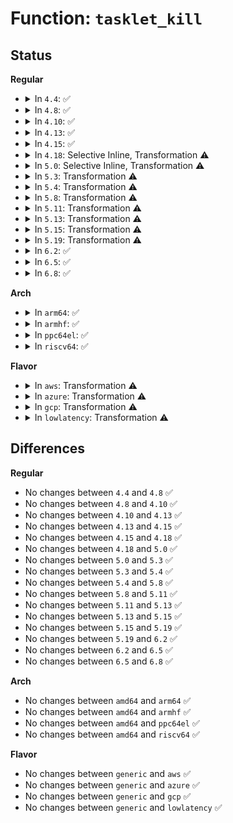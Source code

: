 # Function: <code>tasklet_kill</code>

## Status
<b>Regular</b>
<ul>
<li>
<details>
<summary>In <code>4.4</code>: ✅</summary>

```c
void tasklet_kill(struct tasklet_struct *t);
```

**Collision:** Unique Global

**Inline:** No

**Transformation:** False

**Instances:**

```
In kernel/softirq.c (ffffffff81084d20)
Location: kernel/softirq.c:568
Inline: False
Direct callers:
  - net/xfrm/xfrm_state.c:xfrm_state_gc_task
```
**Symbols:**

```
ffffffff81084d20-ffffffff81084d8e: tasklet_kill (STB_GLOBAL)
```
</details>
</li>
<li>
<details>
<summary>In <code>4.8</code>: ✅</summary>

```c
void tasklet_kill(struct tasklet_struct *t);
```

**Collision:** Unique Global

**Inline:** No

**Transformation:** False

**Instances:**

```
In kernel/softirq.c (ffffffff81088040)
Location: kernel/softirq.c:568
Inline: False
Direct callers:
  - net/xfrm/xfrm_state.c:xfrm_state_gc_task
```
**Symbols:**

```
ffffffff81088040-ffffffff81088099: tasklet_kill (STB_GLOBAL)
```
</details>
</li>
<li>
<details>
<summary>In <code>4.10</code>: ✅</summary>

```c
void tasklet_kill(struct tasklet_struct *t);
```

**Collision:** Unique Global

**Inline:** No

**Transformation:** False

**Instances:**

```
In kernel/softirq.c (ffffffff8108cfa0)
Location: kernel/softirq.c:582
Inline: False
Direct callers:
  - net/xfrm/xfrm_state.c:xfrm_state_gc_task
```
**Symbols:**

```
ffffffff8108cfa0-ffffffff8108cff9: tasklet_kill (STB_GLOBAL)
```
</details>
</li>
<li>
<details>
<summary>In <code>4.13</code>: ✅</summary>

```c
void tasklet_kill(struct tasklet_struct *t);
```

**Collision:** Unique Global

**Inline:** No

**Transformation:** False

**Instances:**

```
In kernel/softirq.c (ffffffff81089da0)
Location: kernel/softirq.c:582
Inline: False
Direct callers:
  - net/xfrm/xfrm_state.c:xfrm_state_gc_task
```
**Symbols:**

```
ffffffff81089da0-ffffffff81089df9: tasklet_kill (STB_GLOBAL)
```
</details>
</li>
<li>
<details>
<summary>In <code>4.15</code>: ✅</summary>

```c
void tasklet_kill(struct tasklet_struct *t);
```

**Collision:** Unique Global

**Inline:** No

**Transformation:** False

**Instances:**

```
In kernel/softirq.c (ffffffff81090ae0)
Location: kernel/softirq.c:572
Inline: False
Direct callers:
  - drivers/usb/host/xhci-dbgtty.c:xhci_dbc_tty_unregister_device
  - drivers/usb/host/xhci-dbgtty.c:xhci_dbc_tty_register_device
  - net/xfrm/xfrm_state.c:xfrm_state_gc_task
```
**Symbols:**

```
ffffffff81090ae0-ffffffff81090b39: tasklet_kill (STB_GLOBAL)
```
</details>
</li>
<li>
<details>
<summary>In <code>4.18</code>: Selective Inline, Transformation ⚠️</summary>

```c
void tasklet_kill(struct tasklet_struct *t);
```

**Collision:** Unique Global

**Inline:** Selective

**Transformation:** True

**Instances:**

```
In kernel/softirq.c (0)
Location: kernel/softirq.c:559
Inline: True
Direct callers:
  - drivers/usb/host/xhci-dbgtty.c:xhci_dbc_tty_unregister_device
  - drivers/usb/host/xhci-dbgtty.c:xhci_dbc_tty_register_device
  - net/xfrm/xfrm_state.c:xfrm_state_gc_task
```
**Symbols:**

```
ffffffff8109549d-ffffffff810954ae: tasklet_kill.cold.20 (STB_LOCAL)
ffffffff81094880-ffffffff810948cf: tasklet_kill (STB_GLOBAL)
```
</details>
</li>
<li>
<details>
<summary>In <code>5.0</code>: Selective Inline, Transformation ⚠️</summary>

```c
void tasklet_kill(struct tasklet_struct *t);
```

**Collision:** Unique Global

**Inline:** Selective

**Transformation:** True

**Instances:**

```
In kernel/softirq.c (0)
Location: kernel/softirq.c:560
Inline: True
Direct callers:
  - drivers/usb/host/xhci-dbgtty.c:xhci_dbc_tty_unregister_device
  - drivers/usb/host/xhci-dbgtty.c:xhci_dbc_tty_register_device
  - net/xfrm/xfrm_state.c:___xfrm_state_destroy
```
**Symbols:**

```
ffffffff8109d81d-ffffffff8109d82e: tasklet_kill.cold.22 (STB_LOCAL)
ffffffff8109cbe0-ffffffff8109cc2f: tasklet_kill (STB_GLOBAL)
```
</details>
</li>
<li>
<details>
<summary>In <code>5.3</code>: Transformation ⚠️</summary>

```c
void tasklet_kill(struct tasklet_struct *t);
```

**Collision:** Unique Global

**Inline:** No

**Transformation:** True

**Instances:**

```
In kernel/softirq.c (0)
Location: kernel/softirq.c:560
Inline: False
Direct callers:
  - drivers/usb/host/xhci-dbgtty.c:xhci_dbc_tty_unregister_device
  - drivers/usb/host/xhci-dbgtty.c:xhci_dbc_tty_register_device
```
**Symbols:**

```
ffffffff810a1ddd-ffffffff810a1dee: tasklet_kill.cold (STB_LOCAL)
ffffffff810a10f0-ffffffff810a114e: tasklet_kill (STB_GLOBAL)
```
</details>
</li>
<li>
<details>
<summary>In <code>5.4</code>: Transformation ⚠️</summary>

```c
void tasklet_kill(struct tasklet_struct *t);
```

**Collision:** Unique Global

**Inline:** No

**Transformation:** True

**Instances:**

```
In kernel/softirq.c (0)
Location: kernel/softirq.c:560
Inline: False
Direct callers:
  - drivers/usb/host/xhci-dbgtty.c:xhci_dbc_tty_unregister_device
  - drivers/usb/host/xhci-dbgtty.c:xhci_dbc_tty_register_device
```
**Symbols:**

```
ffffffff810a839d-ffffffff810a83ae: tasklet_kill.cold (STB_LOCAL)
ffffffff810a76b0-ffffffff810a770e: tasklet_kill (STB_GLOBAL)
```
</details>
</li>
<li>
<details>
<summary>In <code>5.8</code>: Transformation ⚠️</summary>

```c
void tasklet_kill(struct tasklet_struct *t);
```

**Collision:** Unique Global

**Inline:** No

**Transformation:** True

**Instances:**

```
In kernel/softirq.c (0)
Location: kernel/softirq.c:587
Inline: False
Direct callers:
  - drivers/usb/host/xhci-dbgtty.c:xhci_dbc_tty_unregister_device
  - drivers/usb/host/xhci-dbgtty.c:xhci_dbc_tty_register_device
```
**Symbols:**

```
ffffffff810afc8d-ffffffff810afc9e: tasklet_kill.cold (STB_LOCAL)
ffffffff810aedc0-ffffffff810aee1e: tasklet_kill (STB_GLOBAL)
```
</details>
</li>
<li>
<details>
<summary>In <code>5.11</code>: Transformation ⚠️</summary>

```c
void tasklet_kill(struct tasklet_struct *t);
```

**Collision:** Unique Global

**Inline:** No

**Transformation:** True

**Instances:**

```
In kernel/softirq.c (0)
Location: kernel/softirq.c:607
Inline: False
Direct callers:
  - drivers/usb/host/xhci-dbgtty.c:xhci_dbc_tty_unregister_device
  - drivers/usb/host/xhci-dbgtty.c:xhci_dbc_tty_register_device
```
**Symbols:**

```
ffffffff81bdb7ee-ffffffff81bdb7ff: tasklet_kill.cold (STB_LOCAL)
ffffffff810aa590-ffffffff810aa5ee: tasklet_kill (STB_GLOBAL)
```
</details>
</li>
<li>
<details>
<summary>In <code>5.13</code>: Transformation ⚠️</summary>

```c
void tasklet_kill(struct tasklet_struct *t);
```

**Collision:** Unique Global

**Inline:** No

**Transformation:** True

**Instances:**

```
In kernel/softirq.c (0)
Location: kernel/softirq.c:863
Inline: False
Direct callers:
  - drivers/dma/lgm/lgm-dma.c:ldma_synchronize
  - drivers/usb/host/xhci-dbgtty.c:xhci_dbc_tty_unregister_device
  - drivers/usb/host/xhci-dbgtty.c:xhci_dbc_tty_register_device
```
**Symbols:**

```
ffffffff81bcd8e0-ffffffff81bcd8f1: tasklet_kill.cold (STB_LOCAL)
ffffffff810ab7c0-ffffffff810ab88a: tasklet_kill (STB_GLOBAL)
```
</details>
</li>
<li>
<details>
<summary>In <code>5.15</code>: Transformation ⚠️</summary>

```c
void tasklet_kill(struct tasklet_struct *t);
```

**Collision:** Unique Global

**Inline:** No

**Transformation:** True

**Instances:**

```
In kernel/softirq.c (0)
Location: kernel/softirq.c:862
Inline: False
Direct callers:
  - drivers/dma/lgm/lgm-dma.c:ldma_synchronize
  - drivers/usb/host/xhci-dbgtty.c:xhci_dbc_tty_unregister_device
  - drivers/usb/host/xhci-dbgtty.c:xhci_dbc_tty_register_device
```
**Symbols:**

```
ffffffff81ca4294-ffffffff81ca42a5: tasklet_kill.cold (STB_LOCAL)
ffffffff810bd210-ffffffff810bd2da: tasklet_kill (STB_GLOBAL)
```
</details>
</li>
<li>
<details>
<summary>In <code>5.19</code>: Transformation ⚠️</summary>

```c
void tasklet_kill(struct tasklet_struct *t);
```

**Collision:** Unique Global

**Inline:** No

**Transformation:** True

**Instances:**

```
In kernel/softirq.c (0)
Location: kernel/softirq.c:876
Inline: False
Direct callers:
  - drivers/dma/lgm/lgm-dma.c:ldma_synchronize
  - drivers/usb/host/xhci-dbgtty.c:xhci_dbc_tty_unregister_device
  - drivers/usb/host/xhci-dbgtty.c:xhci_dbc_tty_register_device
```
**Symbols:**

```
ffffffff81e53b26-ffffffff81e53b37: tasklet_kill.cold (STB_LOCAL)
ffffffff810d4350-ffffffff810d443e: tasklet_kill (STB_GLOBAL)
```
</details>
</li>
<li>
<details>
<summary>In <code>6.2</code>: ✅</summary>

```c
void tasklet_kill(struct tasklet_struct *t);
```

**Collision:** Unique Global

**Inline:** No

**Transformation:** False

**Instances:**

```
In kernel/softirq.c (ffffffff810f31e0)
Location: kernel/softirq.c:876
Inline: False
Direct callers:
  - drivers/dma/hsu/hsu.c:hsu_dma_remove
  - drivers/dma/hsu/hsu.c:hsu_dma_synchronize
  - drivers/dma/lgm/lgm-dma.c:ldma_synchronize
  - drivers/usb/host/xhci-dbgtty.c:xhci_dbc_tty_unregister_device
  - drivers/usb/host/xhci-dbgtty.c:xhci_dbc_tty_register_device
```
**Symbols:**

```
ffffffff810f31e0-ffffffff810f32e3: tasklet_kill (STB_GLOBAL)
```
</details>
</li>
<li>
<details>
<summary>In <code>6.5</code>: ✅</summary>

```c
void tasklet_kill(struct tasklet_struct *t);
```

**Collision:** Unique Global

**Inline:** No

**Transformation:** False

**Instances:**

```
In kernel/softirq.c (ffffffff810ff520)
Location: kernel/softirq.c:863
Inline: False
Direct callers:
  - drivers/dma/hsu/hsu.c:hsu_dma_remove
  - drivers/dma/hsu/hsu.c:hsu_dma_synchronize
  - drivers/dma/lgm/lgm-dma.c:ldma_synchronize
  - drivers/usb/host/xhci-dbgtty.c:xhci_dbc_tty_unregister_device
  - drivers/usb/host/xhci-dbgtty.c:xhci_dbc_tty_register_device
```
**Symbols:**

```
ffffffff810ff520-ffffffff810ff623: tasklet_kill (STB_GLOBAL)
```
</details>
</li>
<li>
<details>
<summary>In <code>6.8</code>: ✅</summary>

```c
void tasklet_kill(struct tasklet_struct *t);
```

**Collision:** Unique Global

**Inline:** No

**Transformation:** False

**Instances:**

```
In kernel/softirq.c (ffffffff81108bd0)
Location: kernel/softirq.c:863
Inline: False
Direct callers:
  - drivers/dma/hsu/hsu.c:hsu_dma_remove
  - drivers/dma/hsu/hsu.c:hsu_dma_synchronize
  - drivers/dma/lgm/lgm-dma.c:ldma_synchronize
  - drivers/usb/host/xhci-dbgtty.c:xhci_dbc_tty_unregister_device
  - drivers/usb/host/xhci-dbgtty.c:xhci_dbc_tty_register_device
```
**Symbols:**

```
ffffffff81108bd0-ffffffff81108cd3: tasklet_kill (STB_GLOBAL)
```
</details>
</li>
</ul>
<b>Arch</b>
<ul>
<li>
<details>
<summary>In <code>arm64</code>: ✅</summary>

```c
void tasklet_kill(struct tasklet_struct *t);
```

**Collision:** Unique Global

**Inline:** No

**Transformation:** False

**Instances:**

```
In kernel/softirq.c (ffff8000100fe938)
Location: kernel/softirq.c:560
Inline: False
Direct callers:
  - drivers/dma/amba-pl08x.c:pl08x_synchronize
  - drivers/dma/bcm2835-dma.c:bcm2835_dma_free
  - drivers/dma/bcm2835-dma.c:bcm2835_dma_synchronize
  - drivers/dma/mv_xor_v2.c:mv_xor_v2_remove
  - drivers/dma/ipu/ipu_idmac.c:ipu_remove
  - drivers/net/ethernet/smsc/smc91x.c:smc_close
  - drivers/usb/host/xhci-dbgtty.c:xhci_dbc_tty_unregister_device
  - drivers/usb/host/xhci-dbgtty.c:xhci_dbc_tty_register_device
```
**Symbols:**

```
ffff8000100fe938-ffff8000100fea38: tasklet_kill (STB_GLOBAL)
```
</details>
</li>
<li>
<details>
<summary>In <code>armhf</code>: ✅</summary>

```c
void tasklet_kill(struct tasklet_struct *t);
```

**Collision:** Unique Global

**Inline:** No

**Transformation:** False

**Instances:**

```
In kernel/softirq.c (c035b7b4)
Location: kernel/softirq.c:560
Inline: False
Direct callers:
  - drivers/dma/amba-pl08x.c:pl08x_synchronize
  - drivers/dma/ipu/ipu_idmac.c:ipu_remove
  - drivers/dma/tegra20-apb-dma.c:tegra_dma_remove
  - drivers/dma/tegra20-apb-dma.c:tegra_dma_probe
  - drivers/dma/ti/edma.c:edma_remove
  - drivers/dma/ti/edma.c:edma_synchronize
  - drivers/dma/ti/omap-dma.c:omap_dma_free
  - drivers/dma/ti/omap-dma.c:omap_dma_synchronize
  - drivers/usb/host/xhci-dbgtty.c:xhci_dbc_tty_unregister_device
  - drivers/usb/host/xhci-dbgtty.c:xhci_dbc_tty_register_device
```
**Symbols:**

```
c035b7b4-c035b848: tasklet_kill (STB_GLOBAL)
```
</details>
</li>
<li>
<details>
<summary>In <code>ppc64el</code>: ✅</summary>

```c
void tasklet_kill(struct tasklet_struct *t);
```

**Collision:** Unique Global

**Inline:** No

**Transformation:** False

**Instances:**

```
In kernel/softirq.c (c000000000145b10)
Location: kernel/softirq.c:560
Inline: False
Direct callers:
  - drivers/usb/host/xhci-dbgtty.c:xhci_dbc_tty_unregister_device
  - drivers/usb/host/xhci-dbgtty.c:xhci_dbc_tty_register_device
```
**Symbols:**

```
c000000000145b10-c000000000145c28: tasklet_kill (STB_GLOBAL)
```
</details>
</li>
<li>
<details>
<summary>In <code>riscv64</code>: ✅</summary>

```c
void tasklet_kill(struct tasklet_struct *t);
```

**Collision:** Unique Global

**Inline:** No

**Transformation:** False

**Instances:**

```
In kernel/softirq.c (ffffffe0000c6cd8)
Location: kernel/softirq.c:560
Inline: False
Direct callers:
  - drivers/usb/host/xhci-dbgtty.c:xhci_dbc_tty_unregister_device
  - drivers/usb/host/xhci-dbgtty.c:xhci_dbc_tty_register_device
```
**Symbols:**

```
ffffffe0000c6cd8-ffffffe0000c6d62: tasklet_kill (STB_GLOBAL)
```
</details>
</li>
</ul>
<b>Flavor</b>
<ul>
<li>
<details>
<summary>In <code>aws</code>: Transformation ⚠️</summary>

```c
void tasklet_kill(struct tasklet_struct *t);
```

**Collision:** Unique Global

**Inline:** No

**Transformation:** True

**Instances:**

```
In kernel/softirq.c (0)
Location: kernel/softirq.c:560
Inline: False
```
**Symbols:**

```
ffffffff810a1cbd-ffffffff810a1cce: tasklet_kill.cold (STB_LOCAL)
ffffffff810a0fd0-ffffffff810a102e: tasklet_kill (STB_GLOBAL)
```
</details>
</li>
<li>
<details>
<summary>In <code>azure</code>: Transformation ⚠️</summary>

```c
void tasklet_kill(struct tasklet_struct *t);
```

**Collision:** Unique Global

**Inline:** No

**Transformation:** True

**Instances:**

```
In kernel/softirq.c (0)
Location: kernel/softirq.c:560
Inline: False
Direct callers:
  - drivers/usb/host/xhci-dbgtty.c:xhci_dbc_tty_unregister_device
  - drivers/usb/host/xhci-dbgtty.c:xhci_dbc_tty_register_device
  - drivers/hv/vmbus_drv.c:vmbus_exit
  - drivers/hv/channel_mgmt.c:vmbus_add_channel_work
  - drivers/hv/channel_mgmt.c:hv_process_channel_removal
```
**Symbols:**

```
ffffffff8109069d-ffffffff810906ae: tasklet_kill.cold (STB_LOCAL)
ffffffff8108f9f0-ffffffff8108fa4e: tasklet_kill (STB_GLOBAL)
```
</details>
</li>
<li>
<details>
<summary>In <code>gcp</code>: Transformation ⚠️</summary>

```c
void tasklet_kill(struct tasklet_struct *t);
```

**Collision:** Unique Global

**Inline:** No

**Transformation:** True

**Instances:**

```
In kernel/softirq.c (0)
Location: kernel/softirq.c:560
Inline: False
Direct callers:
  - drivers/usb/host/xhci-dbgtty.c:xhci_dbc_tty_unregister_device
  - drivers/usb/host/xhci-dbgtty.c:xhci_dbc_tty_register_device
```
**Symbols:**

```
ffffffff810a1c6d-ffffffff810a1c7e: tasklet_kill.cold (STB_LOCAL)
ffffffff810a0f80-ffffffff810a0fde: tasklet_kill (STB_GLOBAL)
```
</details>
</li>
<li>
<details>
<summary>In <code>lowlatency</code>: Transformation ⚠️</summary>

```c
void tasklet_kill(struct tasklet_struct *t);
```

**Collision:** Unique Global

**Inline:** No

**Transformation:** True

**Instances:**

```
In kernel/softirq.c (0)
Location: kernel/softirq.c:560
Inline: False
Direct callers:
  - drivers/usb/host/xhci-dbgtty.c:xhci_dbc_tty_unregister_device
  - drivers/usb/host/xhci-dbgtty.c:xhci_dbc_tty_register_device
```
**Symbols:**

```
ffffffff810a9c8d-ffffffff810a9c9e: tasklet_kill.cold (STB_LOCAL)
ffffffff810a8f00-ffffffff810a8f5e: tasklet_kill (STB_GLOBAL)
```
</details>
</li>
</ul>

## Differences
<b>Regular</b>
<ul>
<li>
No changes between <code>4.4</code> and <code>4.8</code> ✅
</li>
<li>
No changes between <code>4.8</code> and <code>4.10</code> ✅
</li>
<li>
No changes between <code>4.10</code> and <code>4.13</code> ✅
</li>
<li>
No changes between <code>4.13</code> and <code>4.15</code> ✅
</li>
<li>
No changes between <code>4.15</code> and <code>4.18</code> ✅
</li>
<li>
No changes between <code>4.18</code> and <code>5.0</code> ✅
</li>
<li>
No changes between <code>5.0</code> and <code>5.3</code> ✅
</li>
<li>
No changes between <code>5.3</code> and <code>5.4</code> ✅
</li>
<li>
No changes between <code>5.4</code> and <code>5.8</code> ✅
</li>
<li>
No changes between <code>5.8</code> and <code>5.11</code> ✅
</li>
<li>
No changes between <code>5.11</code> and <code>5.13</code> ✅
</li>
<li>
No changes between <code>5.13</code> and <code>5.15</code> ✅
</li>
<li>
No changes between <code>5.15</code> and <code>5.19</code> ✅
</li>
<li>
No changes between <code>5.19</code> and <code>6.2</code> ✅
</li>
<li>
No changes between <code>6.2</code> and <code>6.5</code> ✅
</li>
<li>
No changes between <code>6.5</code> and <code>6.8</code> ✅
</li>
</ul>
<b>Arch</b>
<ul>
<li>
No changes between <code>amd64</code> and <code>arm64</code> ✅
</li>
<li>
No changes between <code>amd64</code> and <code>armhf</code> ✅
</li>
<li>
No changes between <code>amd64</code> and <code>ppc64el</code> ✅
</li>
<li>
No changes between <code>amd64</code> and <code>riscv64</code> ✅
</li>
</ul>
<b>Flavor</b>
<ul>
<li>
No changes between <code>generic</code> and <code>aws</code> ✅
</li>
<li>
No changes between <code>generic</code> and <code>azure</code> ✅
</li>
<li>
No changes between <code>generic</code> and <code>gcp</code> ✅
</li>
<li>
No changes between <code>generic</code> and <code>lowlatency</code> ✅
</li>
</ul>

